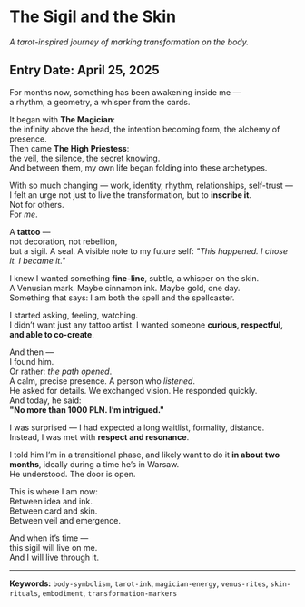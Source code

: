 # The Sigil and the Skin  
*A tarot-inspired journey of marking transformation on the body.*

## Entry Date: April 25, 2025

For months now, something has been awakening inside me —  
a rhythm, a geometry, a whisper from the cards.

It began with **The Magician**:  
the infinity above the head, the intention becoming form, the alchemy of presence.  
Then came **The High Priestess**:  
the veil, the silence, the secret knowing.  
And between them, my own life began folding into these archetypes.

With so much changing — work, identity, rhythm, relationships, self-trust —  
I felt an urge not just to live the transformation, but to **inscribe it**.  
Not for others.  
For *me*.

A **tattoo** —  
not decoration, not rebellion,  
but a sigil. A seal. A visible note to my future self: *"This happened. I chose it. I became it."*

I knew I wanted something **fine-line**, subtle, a whisper on the skin.  
A Venusian mark. Maybe cinnamon ink. Maybe gold, one day.  
Something that says: I am both the spell and the spellcaster.

I started asking, feeling, watching.  
I didn’t want just any tattoo artist. I wanted someone **curious, respectful, and able to co-create**.

And then —  
I found him.  
Or rather: *the path opened*.  
A calm, precise presence. A person who *listened*.  
He asked for details. We exchanged vision. He responded quickly.  
And today, he said:  
**"No more than 1000 PLN. I’m intrigued."**

I was surprised — I had expected a long waitlist, formality, distance.  
Instead, I was met with **respect and resonance**.

I told him I’m in a transitional phase, and likely want to do it **in about two months**, ideally during a time he’s in Warsaw.  
He understood. The door is open.

This is where I am now:  
Between idea and ink.  
Between card and skin.  
Between veil and emergence.

And when it’s time —  
this sigil will live on me.  
And I will live through it.

---

**Keywords:** `body-symbolism`, `tarot-ink`, `magician-energy`, `venus-rites`, `skin-rituals`, `embodiment`, `transformation-markers`